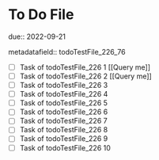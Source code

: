 # To Do File

due:: 2022-09-21

metadatafield:: todoTestFile_226_76

- [ ] Task of todoTestFile_226 1 [[Query me]]
- [ ] Task of todoTestFile_226 2 [[Query me]]
- [ ] Task of todoTestFile_226 3
- [ ] Task of todoTestFile_226 4
- [ ] Task of todoTestFile_226 5
- [ ] Task of todoTestFile_226 6
- [ ] Task of todoTestFile_226 7
- [ ] Task of todoTestFile_226 8
- [ ] Task of todoTestFile_226 9
- [ ] Task of todoTestFile_226 10
